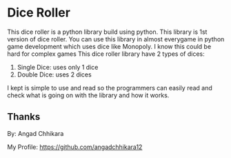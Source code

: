 # Dice Roller
This dice roller is a python library build using python. This library is 1st version of dice roller. You can use this library in almost everygame in python game development which uses dice like Monopoly. I know this could be hard for complex games 
This dice roller library have 2 types of dices:
1. Single Dice: uses only 1 dice
2. Double Dice: uses 2 dices

I kept is simple to use and read so the programmers can easily read and check what is going on with the library and how it works.
## Thanks
By: Angad Chhikara

My Profile: https://github.com/angadchhikara12
